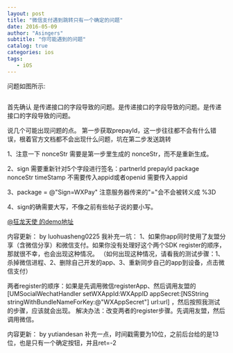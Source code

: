 ```yaml
---
layout: post
title: "微信支付遇到跳转只有一个确定的问题"
date: 2016-05-09
author: "Asingers"
subtitle: "你可能遇到的问题"
catalog: true
categories: ios
tags:
   - iOS
---
```


问题如图所示:

<img src="http://7xqmgj.com1.z0.glb.clouddn.com/we.jpeg" alt="" class="shadow"/> 

首先确认 是传递接口的字段导致的问题。是传递接口的字段导致的问题。是传递接口的字段导致的问题。

说几个可能出现问题的点。
第一步获取prepayId，这一步往往都不会有什么错误，根着官方文档都不会出现什么问题，坑在第二步发送跳转


1、注意一下 nonceStr 需要是第一步里生成的 nonceStr，而不是重新生成。



2、sign 需要重新针对5个字段进行签名：partnerId prepayId package nonceStr timeStamp  不需要传入appid或者openid
需要传入appid

3、package = @"Sign=WXPay" 注意服务器传来的"="会不会被转义成 %3D


4、sign的确需要大写，不像之前有些帖子说的要小写。


[@狂龙天使 的demo地址](http://www.cocoachina.com/bbs/read.php?tid-309177-keyword-%CE%A2%D0%C5%D6%A7%B8%B6.html)

内容更新：
by luohuasheng0225
我补充一坑：
1、如果你app同时使用了友盟分享（含微信分享）和微信支付。如果你没有处理好这个两个SDK register的顺序，那就很不幸，也会出现这种情况。
（如何出现这种情况，请看我的测试步骤：1、杀掉微信进程、2、删除自己开发的app、3、重新同步自己的app到设备，点击微信支付）  

两者register的顺序：如果是先调用微信registerApp、然后调用友盟的 [UMSocialWechatHandler setWXAppId:WXAppID appSecret:[NSString stringWithBundleNameForKey:@"WXAppSecret"] url:url] ，然后按照我测试的步骤，应该就会出现。
解决办法：改变两者的register步骤。先调用友盟，然后调用微信。 

内容更新：
by yutiandesan
补充一点，时间戳需要为10位，之前后台给的是13位，也是只有一个确定按钮，并且ret=-2